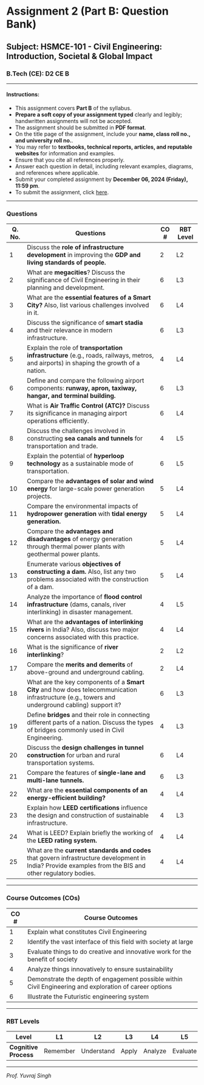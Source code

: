 # Assignment 2 (Part B: Question Bank)

## Subject: HSMCE-101 - Civil Engineering: Introduction, Societal & Global Impact
### B.Tech (CE): D2 CE B

---

#### Instructions:
- This assignment covers **Part B** of the syllabus.
- **Prepare a soft copy of your assignment typed** clearly and legibly; handwritten assignments will not be accepted.
- The assignment should be submitted in **PDF format**.
- On the title page of the assignment, include your **name, class roll no., and university roll no.**.
- You may refer to **textbooks, technical reports, articles, and reputable websites** for information and examples.
- Ensure that you cite all references properly.
- Answer each question in detail, including relevant examples, diagrams, and references where applicable.
- Submit your completed assignment by **December 06, 2024 (Friday), 11:59 pm**.
- To submit the assignment, click [here](https://guru.gndec.ac.in/guru/mod/assign/view.php?id=847).
  
---
### **Questions**

| **Q. No.** | **Questions**                                                                                                                                                     | **CO #** | **RBT Level** |
|------------|-------------------------------------------------------------------------------------------------------------------------------------------------------------------|----------|---------------|
| 1          | Discuss the **role of infrastructure development** in improving the **GDP and living standards of people.**                                                       | 2        | L2            |
| 2          | What are **megacities**? Discuss the significance of Civil Engineering in their planning and development.                                                          | 6        | L3            |
| 3          | What are the **essential features of a Smart City?** Also, list various challenges involved in it.                                                                | 6        | L4            |
| 4          | Discuss the significance of **smart stadia** and their relevance in modern infrastructure.                                                                         | 6        | L3            |
| 5          | Explain the role of **transportation infrastructure** (e.g., roads, railways, metros, and airports) in shaping the growth of a nation.                             | 4        | L4            |
| 6          | Define and compare the following airport components: **runway, apron, taxiway, hangar, and terminal building.**                                                    | 6        | L3            |
| 7          | What is **Air Traffic Control (ATC)?** Discuss its significance in managing airport operations efficiently.                                                        | 6        | L4            |
| 8          | Discuss the challenges involved in constructing **sea canals and tunnels** for transportation and trade.                                                           | 4        | L5            |
| 9          | Explain the potential of **hyperloop technology** as a sustainable mode of transportation.                                                                          | 6        | L5            |
| 10         | Compare the **advantages of solar and wind energy** for large-scale power generation projects.                                                                     | 5        | L4            |
| 11         | Compare the environmental impacts of **hydropower generation** with **tidal energy generation.**                                                                   | 5        | L4            |
| 12         | Compare the **advantages and disadvantages** of energy generation through thermal power plants with geothermal power plants.                                       | 5        | L4            |
| 13         | Enumerate various **objectives of constructing a dam.** Also, list any two problems associated with the construction of a dam.                                     | 5        | L4            |
| 14         | Analyze the importance of **flood control infrastructure** (dams, canals, river interlinking) in disaster management.                                              | 4        | L5            |
| 15         | What are the **advantages of interlinking rivers** in India? Also, discuss two major concerns associated with this practice.                                        | 4        | L4            |
| 16         | What is the significance of **river interlinking**?                                                                                                               | 2        | L2            |
| 17         | Compare the **merits and demerits** of above-ground and underground cabling.                                                                                      | 2        | L4            |
| 18         | What are the key components of a **Smart City** and how does telecommunication infrastructure (e.g., towers and underground cabling) support it?                   | 6        | L3            |
| 19         | Define **bridges** and their role in connecting different parts of a nation. Discuss the types of bridges commonly used in Civil Engineering.                      | 4        | L3            |
| 20         | Discuss the **design challenges in tunnel construction** for urban and rural transportation systems.                                                               | 6        | L4            |
| 21         | Compare the features of **single-lane and multi-lane tunnels.**                                                                                                    | 6        | L3            |
| 22         | What are the **essential components of an energy-efficient building?**                                                                                             | 4        | L4            |
| 23         | Explain how **LEED certifications** influence the design and construction of sustainable infrastructure.                                                           | 4        | L3            |
| 24         | What is LEED? Explain briefly the working of the **LEED rating system.**                                                                                           | 4        | L4            |
| 25         | What are the **current standards and codes** that govern infrastructure development in India? Provide examples from the BIS and other regulatory bodies.           | 4        | L4            |



---

### Course Outcomes (COs)

| **CO #** | **Course Outcomes**                                                                                     |
|----------|---------------------------------------------------------------------------------------------------------|
| 1        | Explain what constitutes Civil Engineering                                                               |
| 2        | Identify the vast interface of this field with society at large                                           |
| 3        | Evaluate things to do creative and innovative work for the benefit of society                             |
| 4        | Analyze things innovatively to ensure sustainability                                                     |
| 5        | Demonstrate the depth of engagement possible within Civil Engineering and exploration of career options   |
| 6        | Illustrate the Futuristic engineering system                                                             |

---

### RBT Levels

| **Level**            | L1       | L2         | L3      | L4      | L5      | L6      |
|----------------------|----------|------------|---------|---------|---------|---------|
| **Cognitive Process** | Remember | Understand | Apply   | Analyze | Evaluate| Create  |


----
*Prof. Yuvraj Singh*
